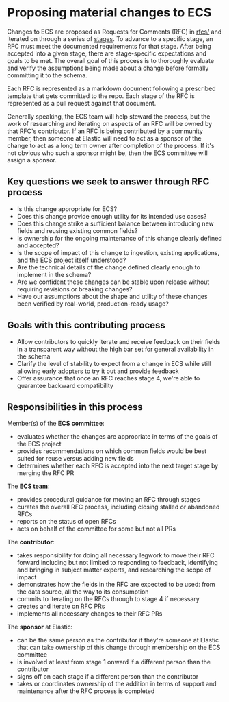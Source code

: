 # Proposing material changes to ECS

Changes to ECS are proposed as Requests for Comments (RFC) in [rfcs/](./rfcs/) and iterated on through a series of [stages](https://elastic.github.io/ecs/stages.html). To advance to a specific stage, an RFC must meet the documented requirements for that stage. After being accepted into a given stage, there are stage-specific expectations and goals to be met. The overall goal of this process is to thoroughly evaluate and verify the assumptions being made about a change before formally committing it to the schema.

Each RFC is represented as a markdown document following a prescribed template that gets committed to the repo. Each stage of the RFC is represented as a pull request against that document.

Generally speaking, the ECS team will help steward the process, but the work of researching and iterating on aspects of an RFC will be owned by that RFC's contributor. If an RFC is being contributed by a community member, then someone at Elastic will need to act as a sponsor of the change to act as a long term owner after completion of the process. If it's not obvious who such a sponsor might be, then the ECS committee will assign a sponsor.

## Key questions we seek to answer through RFC process

* Is this change appropriate for ECS?
* Does this change provide enough utility for its intended use cases?
* Does this change strike a sufficient balance between introducing new fields and reusing existing common fields?
* Is ownership for the ongoing maintenance of this change clearly defined and accepted?
* Is the scope of impact of this change to ingestion, existing applications, and the ECS project itself understood?
* Are the technical details of the change defined clearly enough to implement in the schema?
* Are we confident these changes can be stable upon release without requiring revisions or breaking changes?
* Have our assumptions about the shape and utility of these changes been verified by real-world, production-ready usage?

## Goals with this contributing process

* Allow contributors to quickly iterate and receive feedback on their fields in a transparent way without the high bar set for general availability in the schema
* Clarify the level of stability to expect from a change in ECS while still allowing early adopters to try it out and provide feedback
* Offer assurance that once an RFC reaches stage 4, we're able to guarantee backward compatibility

## Responsibilities in this process

Member(s) of the **ECS committee**:
* evaluates whether the changes are appropriate in terms of the goals of the ECS project
* provides recommendations on which common fields would be best suited for reuse versus adding new fields
* determines whether each RFC is accepted into the next target stage by merging the RFC PR

The **ECS team**:
* provides procedural guidance for moving an RFC through stages
* curates the overall RFC process, including closing stalled or abandoned RFCs
* reports on the status of open RFCs
* acts on behalf of the committee for some but not all PRs

The **contributor**:
* takes responsibility for doing all necessary legwork to move their RFC forward including but not limited to responding to feedback, identifying and bringing in subject matter experts, and researching the scope of impact
* demonstrates how the fields in the RFC are expected to be used: from the data source, all the way to its consumption
* commits to iterating on the RFCs through to stage 4 if necessary
* creates and iterate on RFC PRs
* implements all necessary changes to their RFC PRs

The **sponsor** at Elastic:
* can be the same person as the contributor if they're someone at Elastic that can take ownership of this change through membership on the ECS committee
* is involved at least from stage 1 onward if a different person than the contributor
* signs off on each stage if a different person than the contributor
* takes or coordinates ownership of the addition in terms of support and maintenance after the RFC process is completed
